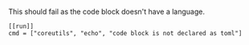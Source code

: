 This should fail as the code block doesn't have a language.

```
[[run]]
cmd = ["coreutils", "echo", "code block is not declared as toml"]
```
